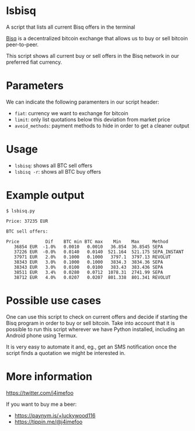 # lsbisq
A script that lists all current Bisq offers in the terminal

[Bisq](https://bisq.network) is a decentralized bitcoin exchange that allows us to buy or sell bitcoin peer-to-peer. 

This script shows all current buy or sell offers in the Bisq network in our preferred fiat currency. 

# Parameters
We can indicate the following paramenters in our script header:
- `fiat`: currency we want to exchange for bitcoin
- `limit`: only list quotations below this deviation from market price
- `avoid_methods`: payment methods to hide in order to get a cleaner output

# Usage
- `lsbisq`: shows all BTC sell offers
- `lsbisq -r`: shows all BTC buy offers

# Example output
```
$ lsbisq.py

Price: 37235 EUR

BTC sell offers:

Price          Dif    BTC min BTC max    Min    Max     Method  
   36854 EUR  -1.0%   0.0010   0.0010   36.854  36.8545 SEPA
   37226 EUR  -0.0%   0.0140   0.0140  521.164  521.175 SEPA_INSTANT
   37971 EUR   2.0%   0.1000   0.1000   3797.1  3797.13 REVOLUT
   38343 EUR   3.0%   0.1000   0.1000   3834.3  3834.36 SEPA
   38343 EUR   3.0%   0.0100   0.0100   383.43  383.436 SEPA
   38511 EUR   3.4%   0.0280   0.0712  1078.31  2741.99 SEPA
   38712 EUR   4.0%   0.0207   0.0207  801.338  801.341 REVOLUT
```

# Possible use cases
One can use this script to check on current offers and decide if starting the Bisq program in order to buy or sell bitcoin. Take into account that it is possible to run this script wherever we have Python installed, including an Android phone using Termux.

It is very easy to automate it and, eg., get an SMS notification once the script finds a quotation we might be interested in. 

# More information
https://twitter.com/j4imefoo

If you want to buy me a beer:

- https://paynym.is/+luckywood116
- https://tippin.me/@j4imefoo
